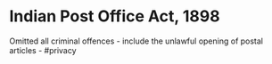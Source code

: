 # Indian Post Office Act, 1898
Omitted all criminal offences - include the unlawful opening of postal articles - #privacy 
